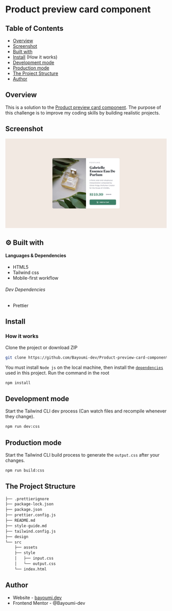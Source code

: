 # Product preview card component
## Table of Contents

- [Overview](#overview)
- [Screenshot](#screenshot)
- [Built with](#-built-with)
- [Install](#install) (How it works)
- [Development mode](#development-mode)
- [Production  mode](#production-mode)
- [The Project Structure](#the-project-structure)
- [Author](#author)

## Overview

This is a solution to the [Product preview card component](https://www.frontendmentor.io/challenges/product-preview-card-component-GO7UmttRfa). The purpose of this challenge is to improve my coding skills by building realistic projects.

## Screenshot

![Product preview card component](https://github.com/Bayoumi-dev/Product-preview-card-component/blob/master/design/desktop-design.jpg)


## ⚙ Built with
#### Languages & Dependencies
- HTML5
- Tailwind css
- Mobile-first workflow
###### Dev Dependencies
- Prettier

## Install

### How it works
Clone the project or download ZIP
```bash
git clone https://github.com/Bayoumi-dev/Product-preview-card-component.git
```
You must install `Node js` on the local machine, then install the [`dependencies`](package.json) used in this project. Run the command in the root
```bash
npm install
```
## Development mode
Start the Tailwind CLI dev process (Can watch files and recompile whenever they change).
```bash
npm run dev:css
```

## Production mode
Start the Tailwind CLI build process to generate the `output.css` after your changes.
 ```bash
npm run build:css
```
## The Project Structure
```bash
├── .prettierignore
├── package-lock.json
├── package.json
├── prettier.config.js
├── README.md
├── style-guide.md
├── tailwind.config.js
├── design
└── src     
    ├── assets
    ├── style
    │   ├── input.css 
    │   └── output.css
    └── index.html
```

## Author
- Website - [bayoumi.dev](https://bayoumi.dev)
- Frontend Mentor - @Bayoumi-dev

